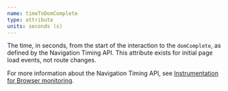 ```yaml
---
name: timeToDomComplete
type: attribute
units: seconds (s)
---
```


The time, in seconds, from the start of the interaction to the `domComplete`, as defined by the Navigation Timing API. This attribute exists for initial page load events, not route changes.

For more information about the Navigation Timing API, see [Instrumentation for Browser monitoring](/docs/browser/new-relic-browser/page-load-timing-resources/instrumentation-browser-monitoring#navigation-api).